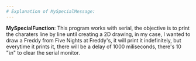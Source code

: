 ```yaml
---
# Explanation of MySpecialMessage:
---
```


**MySpecialFunction**: This program works with serial, the objective is to print the charaters line by line until creating a 2D drawing, in 
my case, I wanted to draw a Freddy from Five Nights at Freddy's, it will print it indefinitely, but everytime it prints it, there will be a 
delay of 1000 miliseconds, there's 10 "\n" to clear the serial monitor.
